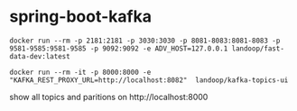 # spring-boot-kafka
```
docker run --rm -p 2181:2181 -p 3030:3030 -p 8081-8083:8081-8083 -p 9581-9585:9581-9585 -p 9092:9092 -e ADV_HOST=127.0.0.1 landoop/fast-data-dev:latest
```

```
docker run --rm -it -p 8000:8000 -e "KAFKA_REST_PROXY_URL=http://localhost:8082"  landoop/kafka-topics-ui
```


show all topics and paritions on http://localhost:8000
